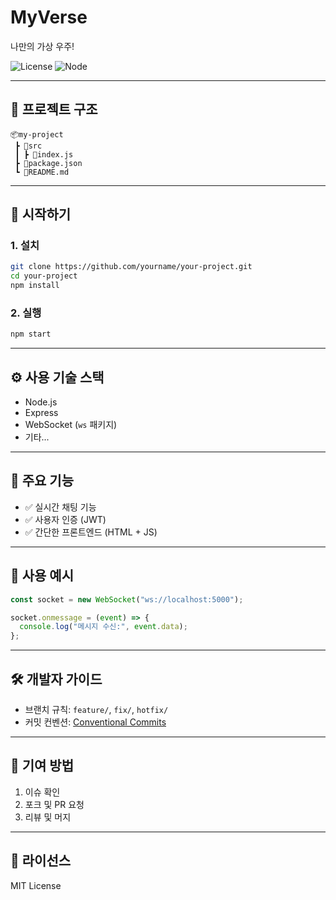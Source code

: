 # MyVerse

나만의 가상 우주!

![License](https://img.shields.io/badge/license-MIT-blue.svg)
![Node](https://img.shields.io/badge/node-%3E%3D14.0.0-green)

---

## 📂 프로젝트 구조

```
📦my-project
 ┣ 📂src
 ┃ ┣ 📜index.js
 ┣ 📜package.json
 ┗ 📜README.md
```

---

## 🚀 시작하기

### 1. 설치

```bash
git clone https://github.com/yourname/your-project.git
cd your-project
npm install
```

### 2. 실행

```bash
npm start
```

---

## ⚙️ 사용 기술 스택

- Node.js
- Express
- WebSocket (`ws` 패키지)
- 기타...

---

## 📄 주요 기능

- ✅ 실시간 채팅 기능
- ✅ 사용자 인증 (JWT)
- ✅ 간단한 프론트엔드 (HTML + JS)

---

## 📌 사용 예시

```js
const socket = new WebSocket("ws://localhost:5000");

socket.onmessage = (event) => {
  console.log("메시지 수신:", event.data);
};
```

---

## 🛠 개발자 가이드

- 브랜치 규칙: `feature/`, `fix/`, `hotfix/`
- 커밋 컨벤션: [Conventional Commits](https://www.conventionalcommits.org/)

---

## 🙋 기여 방법

1. 이슈 확인
2. 포크 및 PR 요청
3. 리뷰 및 머지

---

## 📝 라이선스

MIT License
